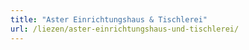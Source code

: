 ```yaml
---
title: "Aster Einrichtungshaus & Tischlerei"
url: /liezen/aster-einrichtungshaus-und-tischlerei/
---
```

